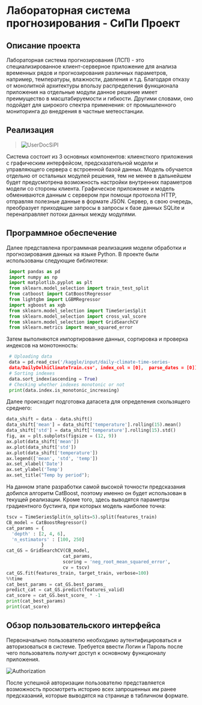 # Лабораторная система прогнозирования - СиПи Проект
## Описание проекта
   Лабораторная система прогнозирования (ЛСП) - это специализированное клиент-серверное приложение для анализа временных рядов и прогнозирования различных параметров, например, температуры, влажности, давления и т.д. Благодаря отказу от монолитной архитектуры впользу распределения функционала приложения на отдельные модули данное решение имеет преимущество в масштабируемости и гибкости. Другими словами, оно подойдет для широкого спектра применения: от промышленного мониторинга до внедрения в частные метеостанции.
## Реализация
> ![UserDocSiPI](https://private-user-images.githubusercontent.com/121139974/324762514-46ebb371-f756-4007-9e9d-65a62dad675c.jpg?jwt=eyJhbGciOiJIUzI1NiIsInR5cCI6IkpXVCJ9.eyJpc3MiOiJnaXRodWIuY29tIiwiYXVkIjoicmF3LmdpdGh1YnVzZXJjb250ZW50LmNvbSIsImtleSI6ImtleTUiLCJleHAiOjE3MTM4NjI4NTYsIm5iZiI6MTcxMzg2MjU1NiwicGF0aCI6Ii8xMjExMzk5NzQvMzI0NzYyNTE0LTQ2ZWJiMzcxLWY3NTYtNDAwNy05ZTlkLTY1YTYyZGFkNjc1Yy5qcGc_WC1BbXotQWxnb3JpdGhtPUFXUzQtSE1BQy1TSEEyNTYmWC1BbXotQ3JlZGVudGlhbD1BS0lBVkNPRFlMU0E1M1BRSzRaQSUyRjIwMjQwNDIzJTJGdXMtZWFzdC0xJTJGczMlMkZhd3M0X3JlcXVlc3QmWC1BbXotRGF0ZT0yMDI0MDQyM1QwODU1NTZaJlgtQW16LUV4cGlyZXM9MzAwJlgtQW16LVNpZ25hdHVyZT1mYWVmMGIyOGU2YzllODYxOTcyYzU5MTc4ZGM3NWE3Njg4NzZhMzRlMTRlMzAwNDQ5YmE3YTcxMThhZjY3OTQ3JlgtQW16LVNpZ25lZEhlYWRlcnM9aG9zdCZhY3Rvcl9pZD0wJmtleV9pZD0wJnJlcG9faWQ9MCJ9.Wqijx1xM7C3fhLcxlAmryUPoP7rDZMf3VC5gDR8TQwo)


  Система состоит из 3 основных компонентов: клиенсткого приложения с графическим интерфейсом, предсказательной модели и управляющего сервера с встроенной базой данных. Модель обучается отдельно от остальных модулей решения, тем не менее в дальнейшем будет предусмотрена возможность настройки внутренних параметров модели со стороны клиента. Графическое приложение и модель обмениваются данным с сервером при помощи протокола HTTP, отправляя полезные данные в формате JSON. Сервер, в свою очередь, преобразует приходящие запросы в запросы к базе данных SQLite и перенаправляет потоки данных между модулями.

  ## Программное обеспечение
  Далее представлена программная реализациия модели обработки и прогнозирования данных на языке Python.
  В проекте были использованы следующие библиотеки:
  ```python
   import pandas as pd
   import numpy as np
   import matplotlib.pyplot as plt
   from sklearn.model_selection import train_test_split
   from catboost import CatBoostRegressor
   from lightgbm import LGBMRegressor
   import xgboost as xgb
   from sklearn.model_selection import TimeSeriesSplit
   from sklearn.model_selection import cross_val_score
   from sklearn.model_selection import GridSearchCV
   from sklearn.metrics import mean_squared_error
  ```
  Затем выполняются импортирование данных, сортировка и проверка индексов на монотонность:
  ```python
   # Uploading data
   data = pd.read_csv('/kaggle/input/daily-climate-time-series- 
   data/DailyDelhiClimateTrain.csv', index_col = [0],  parse_dates = [0])
   # Sorting indexes
   data.sort_index(ascending = True)
   # Checking whether indexes monotonic or not
   print(data.index.is_monotonic_increasing)
  ```
  Далее происходит подготовка датасета для определения скользящего среднего:
  ```python
  data_shift = data - data.shift()
  data_shift['mean'] = data_shift['temperature'].rolling(15).mean()
  data_shift['std'] = data_shift['temperature'].rolling(15).std()
  fig, ax = plt.subplots(figsize = (12, 9))
  ax.plot(data_shift['mean'])
  ax.plot(data_shift['std'])
  ax.plot(data_shift['temperature'])
  ax.legend(['mean', 'std', 'temp'])
  ax.set_xlabel('Date')
  ax.set_ylabel('Temp')
  ax.set_title("Temp by period");
  ```
  На данном этапе разработки самой высокой точности предсказания добился алгоритм CatBoost, поэтому именно он будет использован в текущей реализации. Кроме того, здесь выводятся параметры градиентного бустинга, при которых модель наиболее точна:
  ```python
 tscv = TimeSeriesSplit(n_splits=5).split(features_train)
 CB_model = CatBoostRegressor()
 cat_params = {
    'depth' : [2, 4, 6],
    'n_estimators' : [100, 250]
               }
  cat_GS = GridSearchCV(CB_model, 
                       cat_params, 
                       scoring = 'neg_root_mean_squared_error', 
                       cv = tscv)
  cat_GS.fit(features_train, target_train, verbose=100)
  %%time
  cat_best_params = cat_GS.best_params_
  predict_cat = cat_GS.predict(features_valid)
  cat_score = cat_GS.best_score_ * -1
  print(cat_best_params)
  print(cat_score)
  ```
  ## Обзор пользовательского интерфейса
  Первоначально пользователю необходимо аутентифицироваться и авторизоваться в системе. Требуется ввести Логин и Пароль после чего пользователь получит доступ к основному функционалу приложения.

 ![Authorization](https://github.com/DmitriyShevyryov/SiPi_Project/assets/121139974/9cedbfa2-68dd-4301-bbf3-96783d05ea94)

 После успешной авторизации пользователю представляется возможность просмотреть историю всех запрошенных им ранее предсказаний, которые выводятся на странице в табличном формате.
